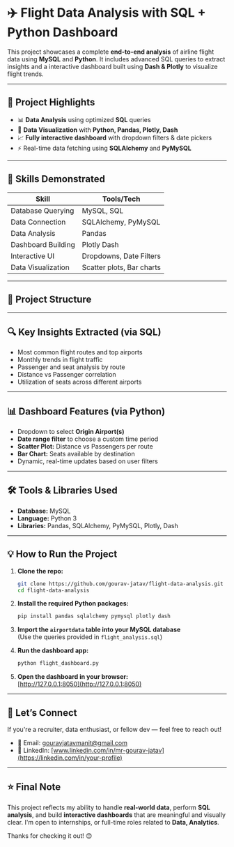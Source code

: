 # ✈️ Flight Data Analysis with SQL + Python Dashboard

This project showcases a complete **end-to-end analysis** of airline flight data using **MySQL** and **Python**. It includes advanced SQL queries to extract insights and a interactive dashboard built using **Dash & Plotly** to visualize flight trends.

---

## 🚀 Project Highlights

- 📊 **Data Analysis** using optimized **SQL** queries  
- 🐍 **Data Visualization** with **Python, Pandas, Plotly, Dash**  
- 📈 **Fully interactive dashboard** with dropdown filters & date pickers  
- ⚡ Real-time data fetching using **SQLAlchemy** and **PyMySQL**

---

## 🧠 Skills Demonstrated

| Skill | Tools/Tech |
|------|-------------|
| Database Querying | MySQL, SQL |
| Data Connection | SQLAlchemy, PyMySQL |
| Data Analysis | Pandas |
| Dashboard Building | Plotly Dash |
| Interactive UI | Dropdowns, Date Filters |
| Data Visualization | Scatter plots, Bar charts |

---

## 📂 Project Structure


---

## 🔍 Key Insights Extracted (via SQL)

- Most common flight routes and top airports  
- Monthly trends in flight traffic  
- Passenger and seat analysis by route  
- Distance vs Passenger correlation  
- Utilization of seats across different airports

---

## 📊 Dashboard Features (via Python)

- Dropdown to select **Origin Airport(s)**  
- **Date range filter** to choose a custom time period  
- **Scatter Plot:** Distance vs Passengers per route  
- **Bar Chart:** Seats available by destination  
- Dynamic, real-time updates based on user filters

---

## 🛠️ Tools & Libraries Used

- **Database:** MySQL  
- **Language:** Python 3  
- **Libraries:** Pandas, SQLAlchemy, PyMySQL, Plotly, Dash

---

## 💡 How to Run the Project

1. **Clone the repo:**
    ```bash
    git clone https://github.com/gourav-jatav/flight-data-analysis.git
    cd flight-data-analysis
    ```

2. **Install the required Python packages:**
    ```bash
    pip install pandas sqlalchemy pymysql plotly dash
    ```

3. **Import the `airportdata` table into your MySQL database**  
   (Use the queries provided in `flight_analysis.sql`)

4. **Run the dashboard app:**
    ```bash
    python flight_dashboard.py
    ```

5. **Open the dashboard in your browser:**  
    [http://127.0.0.1:8050](http://127.0.0.1:8050)


---

## 🤝 Let’s Connect

If you're a recruiter, data enthusiast, or fellow dev — feel free to reach out!

- 📧 Email: gouravjatavmanit@gmail.com  
- 💼 LinkedIn: [www.linkedin.com/in/mr-gourav-jatav](https://linkedin.com/in/your-profile)  

---

## ⭐ Final Note

This project reflects my ability to handle **real-world data**, perform **SQL analysis**, and build **interactive dashboards** that are meaningful and visually clear. I'm open to internships, or full-time roles related to **Data, Analytics**.

Thanks for checking it out! 😊
